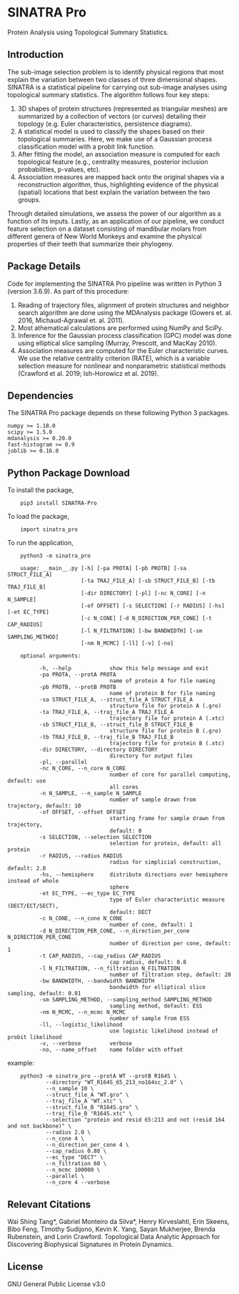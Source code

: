 # SINATRA Pro 

Protein Analysis using Topological Summary Statistics.

## Introduction

The sub-image selection problem is to identify physical regions that most explain the variation between two classes of three dimensional shapes. SINATRA is a statistical pipeline for carrying out sub-image analyses using topological summary statistics. The algorithm follows four key steps:

1. 3D shapes of protein structures (represented as triangular meshes) are summarized by a collection of vectors (or curves) detailing their topology (e.g. Euler characteristics, persistence diagrams).
2. A statistical model is used to classify the shapes based on their topological summaries. Here, we make use of a Gaussian process classification model with a probit link function.
3. After fitting the model, an association measure is computed for each topological feature (e.g., centrality measures, posterior inclusion probabilities, p-values, etc).
4. Association measures are mapped back onto the original shapes via a reconstruction algorithm, thus, highlighting evidence of the physical (spatial) locations that best explain the variation between the two groups.

Through detailed simulations, we assess the power of our algorithm as a function of its inputs. Lastly, as an application of our pipeline, we conduct feature selection on a dataset consisting of mandibular molars from different genera of New World Monkeys and examine the physical properties of their teeth that summarize their phylogeny.

## Package Details

Code for implementing the SINATRA Pro pipeline was written in Python 3 (version 3.6.9). As part of this procedure:

1. Reading of trajectory files, alignment of protein structures and neighbor search algorithm are done using the MDAnalysis package (Gowers et. al. 2016, Michaud-Agrawal et. al. 2011).
2. Most athematical calculations are performed using NumPy and SciPy.
3. Inference for the Gaussian process classification (GPC) model was done using elliptical slice sampling (Murray, Prescott, and MacKay 2010).
4. Association measures are computed for the Euler characteristic curves. We use the relative centrality criterion (RATE), which is a variable selection measure for nonlinear and nonparametric statistical methods (Crawford et al. 2019; Ish-Horowicz et al. 2019).

## Dependencies

The SINATRA Pro package depends on these following Python 3 packages.

    numpy >= 1.18.0
    scipy >= 1.5.0
    mdanalysis >= 0.20.0
    fast-histogram >= 0.9
    joblib >= 0.16.0

## Python Package Download

To install the package, 

        pip3 install SINATRA-Pro

To load the package, 

        import sinatra_pro 

To run the application,

        python3 -m sinatra_pro

        usage: __main__.py [-h] [-pa PROTA] [-pb PROTB] [-sa STRUCT_FILE_A]
                           [-ta TRAJ_FILE_A] [-sb STRUCT_FILE_B] [-tb TRAJ_FILE_B]
                           [-dir DIRECTORY] [-pl] [-nc N_CORE] [-n N_SAMPLE]
                           [-of OFFSET] [-s SELECTION] [-r RADIUS] [-hs] [-et EC_TYPE]
                           [-c N_CONE] [-d N_DIRECTION_PER_CONE] [-t CAP_RADIUS]
                           [-l N_FILTRATION] [-bw BANDWIDTH] [-sm SAMPLING_METHOD]
                           [-nm N_MCMC] [-ll] [-v] [-no]

        optional arguments:

              -h, --help            show this help message and exit
              -pa PROTA, --protA PROTA
                                    name of protein A for file naming
              -pb PROTB, --protB PROTB
                                    name of protein B for file naming
              -sa STRUCT_FILE_A, --struct_file_A STRUCT_FILE_A
                                    structure file for protein A (.gro)
              -ta TRAJ_FILE_A, --traj_file_A TRAJ_FILE_A
                                    trajectory file for protein A (.xtc)
              -sb STRUCT_FILE_B, --struct_file_B STRUCT_FILE_B
                                    structure file for protein B (.gro)
              -tb TRAJ_FILE_B, --traj_file_B TRAJ_FILE_B
                                    trajectory file for protein B (.xtc)
              -dir DIRECTORY, --directory DIRECTORY
                                    directory for output files
              -pl, --parallel
              -nc N_CORE, --n_core N_CORE
                                    number of core for parallel computing, default: use
                                    all cores
              -n N_SAMPLE, --n_sample N_SAMPLE
                                    number of sample drawn from trajectory, default: 10
              -of OFFSET, --offset OFFSET
                                    starting frame for sample drawn from trajectory,
                                    default: 0
              -s SELECTION, --selection SELECTION
                                    selection for protein, default: all protein
              -r RADIUS, --radius RADIUS
                                    radius for simplicial construction, default: 2.0
              -hs, --hemisphere     distribute directions over hemisphere instead of whole
                                    sphere
              -et EC_TYPE, --ec_type EC_TYPE
                                    type of Euler characteristic measure (DECT/ECT/SECT),
                                    default: DECT
              -c N_CONE, --n_cone N_CONE
                                    number of cone, default: 1
              -d N_DIRECTION_PER_CONE, --n_direction_per_cone N_DIRECTION_PER_CONE
                                    number of direction per cone, default: 1
              -t CAP_RADIUS, --cap_radius CAP_RADIUS
                                    cap radius, default: 0.8
              -l N_FILTRATION, --n_filtration N_FILTRATION
                                    number of filtration step, default: 20
              -bw BANDWIDTH, --bandwidth BANDWIDTH
                                    bandwidth for elliptical slice sampling, default: 0.01
              -sm SAMPLING_METHOD, --sampling_method SAMPLING_METHOD
                                    sampling method, default: ESS
              -nm N_MCMC, --n_mcmc N_MCMC
                                    number of sample from ESS
              -ll, --logistic_likelihood
                                    use logistic likelihood instead of probit likelihood
              -v, --verbose         verbose
              -no, --name_offset    name folder with offset

example:

        python3 -m sinatra_pro --protA WT --protB R164S \
                --directory "WT_R164S_65_213_no164sc_2.0" \
                --n_sample 10 \
                --struct_file_A "WT.gro" \
                --traj_file_A "WT.xtc" \
                --struct_file_B "R164S.gro" \
                --traj_file_B "R164S.xtc" \
                --selection "protein and resid 65:213 and not (resid 164 and not backbone)" \
                --radius 2.0 \
                --n_cone 4 \
                --n_direction_per_cone 4 \
                --cap_radius 0.80 \
                --ec_type "DECT" \
                --n_filtration 60 \
                --n_mcmc 100000 \
                --parallel \
                --n_core 4 --verbose

## Relevant Citations

Wai Shing Tang*, Gabriel Monteiro da Silva*, Henry Kirveslahti, Erin Skeens, Bibo Feng, Timothy Sudijono, Kevin K. Yang, Sayan Mukherjee, Brenda Rubenstein, and Lorin Crawford. Topological Data Analytic Approach for Discovering Biophysical Signatures in Protein Dynamics.

## License

GNU General Public License v3.0


